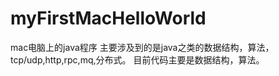 # myFirstMacHelloWorld
mac电脑上的java程序
主要涉及到的是java之类的数据结构，算法，tcp/udp,http,rpc,mq,分布式。
目前代码主要是数据结构，算法。
